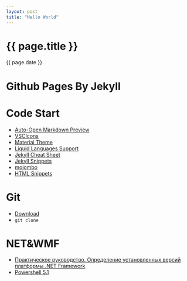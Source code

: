 ```yaml
---
layout: post
title: "Hello World"
---
```


{{ page.title }}
================
{{ page.date }}

# Github Pages By Jekyll
# Code Start
- [Auto-Open Markdown Preview](https://marketplace.visualstudio.com/items?itemName=hnw.vscode-auto-open-markdown-preview)
- [VSCIcons](https://marketplace.visualstudio.com/items?itemName=robertohuertasm.vscode-icons)
- [Material Theme](https://marketplace.visualstudio.com/items?itemName=zhuangtongfa.Material-theme)
- [Liquid Languages Support](https://marketplace.visualstudio.com/items?itemName=neilding.language-liquid)
- [Jekyll Cheat Sheet](https://learn.cloudcannon.com/jekyll-cheat-sheet/)
- [Jekyll Snippets](https://marketplace.visualstudio.com/items?itemName=ginfuru.vscode-jekyll-snippets)
- [mojombo](https://github.com/mojombo/mojombo.github.io)
- [HTML Snippets](https://marketplace.visualstudio.com/items?itemName=abusaidm.html-snippets)
# Git
- [Download](https://git-scm.com/download)
- `git clone`
# NET&WMF
- [Практическое руководство. Определение установленных версий платформы .NET Framework](
https://msdn.microsoft.com/ru-ru/library/hh925568(v=vs.110).aspx)
- [Powershell 5.1](https://msdn.microsoft.com/ru-ru/powershell/wmf/5.1/install-configure)